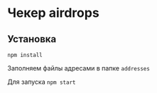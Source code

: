 # Чекер airdrops

## Установка
`npm install` 

Заполняем файлы адресами в папке `addresses`

Для запуска `npm start`
